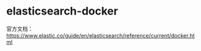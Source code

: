 # elasticsearch-docker
官方文档：https://www.elastic.co/guide/en/elasticsearch/reference/current/docker.html